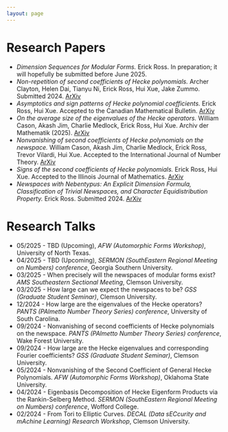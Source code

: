 ```yaml
---
layout: page
---
```



# Research Papers
- *Dimension Sequences for Modular Forms.* Erick Ross. In preparation; it will hopefully be submitted before June 2025.
- *Non-repetition of second coefficients of Hecke polynomials.* Archer Clayton, Helen Dai, Tianyu Ni, Erick Ross, Hui Xue, Jake Zummo. Submitted 2024. [ArXiv](https://arxiv.org/abs/2411.18419)
- *Asymptotics and sign patterns of Hecke polynomial coefficients.* Erick Ross, Hui Xue. Accepted to the Canadian Mathematical Bulletin. [ArXiv](https://arxiv.org/abs/2410.12008)
- *On the average size of the eigenvalues of the Hecke operators.* William Cason, Akash Jim, Charlie Medlock, Erick Ross, Hui Xue. Archiv der Mathematik (2025). [ArXiv](https://arxiv.org/abs/2407.19076)
- *Nonvanishing of second coefficients of Hecke polynomials on the newspace.* William Cason, Akash Jim, Charlie Medlock, Erick Ross, Trevor Vilardi, Hui Xue. Accepted to the International Journal of Number Theory. [ArXiv](https://arxiv.org/abs/2407.11694)
- *Signs of the second coefficients of Hecke polynomials.* Erick Ross, Hui Xue. Accepted to the Illinois Journal of Mathematics. [ArXiv](https://arxiv.org/abs/2407.10951)
- *Newspaces with Nebentypus: An Explicit Dimension Formula, Classification of Trivial Newspaces, and Character Equidistribution Property.* Erick Ross. Submitted 2024. [ArXiv](https://arxiv.org/abs/2407.08881)


# Research Talks
- 05/2025 - TBD (Upcoming), *AFW (Automorphic Forms Workshop)*, University of North Texas.
- 04/2025 - TBD (Upcoming), *SERMON (SouthEastern Regional Meeting on Numbers) conference*, Georgia Southern University.
- 03/2025 - When precisely will the newspaces of modular forms exist? *AMS Southeastern Sectional Meeting*, Clemson University.
- 03/2025 - How large can we expect the newspaces to be? *GSS (Graduate Student Seminar)*, Clemson University.
- 12/2024 - How large are the eigenvalues of the Hecke operators? *PANTS (PAlmetto Number Theory Series) conference*, University of South Carolina.
- 09/2024 - Nonvanishing of second coefficients of Hecke polynomials on the newspace. *PANTS (PAlmetto Number Theory Series) conference*, Wake Forest University.
- 09/2024 - How large are the Hecke eigenvalues and corresponding Fourier coefficients? *GSS (Graduate Student Seminar)*, Clemson University.
- 05/2024 - Nonvanishing of the Second Coefficient of General Hecke Polynomials. *AFW (Automorphic Forms Workshop)*, Oklahoma State University.
- 04/2024 - Eigenbasis Decomposition of Hecke Eigenform Products via the Rankin-Selberg Method. *SERMON (SouthEastern Regional Meeting on Numbers) conference*, Wofford College.
- 02/2024 - From Tori to Elliptic Curves. *DECAL (Data sECcurity and mAchine Learning) Research Workshop*, Clemson University.



